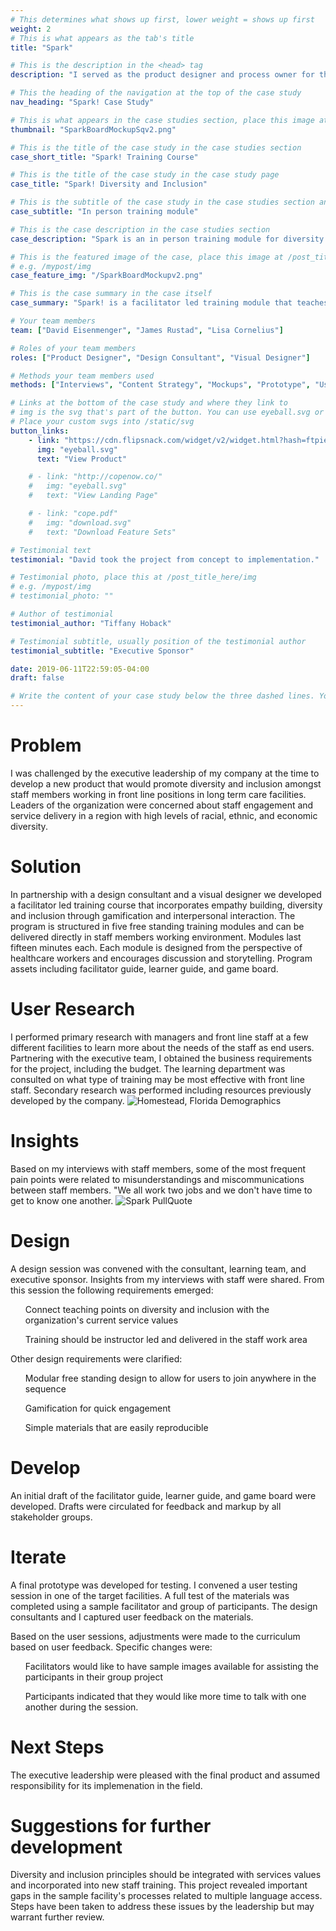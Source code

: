 ```yaml
---
# This determines what shows up first, lower weight = shows up first
weight: 2
# This is what appears as the tab's title
title: "Spark"

# This is the description in the <head> tag
description: "I served as the product designer and process owner for the project. I guided the product from initial concept to development."

# This the heading of the navigation at the top of the case study
nav_heading: "Spark! Case Study"

# This is what appears in the case studies section, place this image at the /static/img folder
thumbnail: "SparkBoardMockupSqv2.png"

# This is the title of the case study in the case studies section
case_short_title: "Spark! Training Course"

# This is the title of the case study in the case study page
case_title: "Spark! Diversity and Inclusion"

# This is the subtitle of the case study in the case studies section and the case study page
case_subtitle: "In person training module"

# This is the case description in the case studies section
case_description: "Spark is an in person training module for diversity and inclusion that uses gamification and storytelling to encourage empathy building and inclusion."

# This is the featured image of the case, place this image at /post_title_here/img folder
# e.g. /mypost/img
case_feature_img: "/SparkBoardMockupv2.png"

# This is the case summary in the case itself
case_summary: "Spark! is a facilitator led training module that teaches diversity and inclusion. The program is deployed through six free standing training modules lasting fifteen minutes each. The modules are designed to be empathetic to the needs of healthcare workers and teach diversity and inclusion to frontline care staff. Partnering with a development of the program assets including facility guide, learner guide, and game board."

# Your team members
team: ["David Eisenmenger", "James Rustad", "Lisa Cornelius"]

# Roles of your team members
roles: ["Product Designer", "Design Consultant", "Visual Designer"]

# Methods your team members used
methods: ["Interviews", "Content Strategy", "Mockups", "Prototype", "User Testing"]

# Links at the bottom of the case study and where they link to
# img is the svg that's part of the button. You can use eyeball.svg or download.svg
# Place your custom svgs into /static/svg
button_links:
    - link: "https://cdn.flipsnack.com/widget/v2/widget.html?hash=ftpiehnx2"
      img: "eyeball.svg"
      text: "View Product"

    # - link: "http://copenow.co/"
    #   img: "eyeball.svg"
    #   text: "View Landing Page"

    # - link: "cope.pdf"
    #   img: "download.svg"
    #   text: "Download Feature Sets"

# Testimonial text
testimonial: "David took the project from concept to implementation."

# Testimonial photo, place this at /post_title_here/img
# e.g. /mypost/img
# testimonial_photo: ""

# Author of testimonial
testimonial_author: "Tiffany Hoback"

# Testimonial subtitle, usually position of the testimonial author
testimonial_subtitle: "Executive Sponsor"

date: 2019-06-11T22:59:05-04:00
draft: false

# Write the content of your case study below the three dashed lines. You can use markdown and raw HTML.
---
```

# Problem
I was challenged by the executive leadership of my company at the time to develop a new product that would promote diversity and inclusion amongst staff members working in front line positions in long term care facilities. Leaders of the organization were concerned about staff engagement and service delivery in a region  with high levels of racial, ethnic, and economic diversity.

# Solution
In partnership with a design consultant and a visual designer we developed a facilitator led training course that incorporates empathy building, diversity and inclusion through gamification and interpersonal interaction. The program is structured in five free standing training modules and can be delivered directly in staff members working environment. Modules last fifteen minutes each. Each module is designed from the perspective of healthcare workers and encourages discussion and storytelling. Program assets including facilitator guide, learner guide, and game board.

# User Research
I performed primary research with managers and front line staff at a few different facilities to learn more about the needs of the staff as end users. Partnering with the executive team, I obtained the business requirements for the project, including the budget. The learning department was consulted on what type of training may be most effective with front line staff. Secondary research was performed including resources previously developed by the company.
![Homestead, Florida Demographics](/spark/img/HomeFlaFBPopBLV2.png "Foreign Born Population Homestead")


# Insights
Based on my interviews with staff members, some of the most frequent pain points were related to misunderstandings and miscommunications between staff members. "We all work two jobs and we don't have time to get to know one another. 
![Spark PullQuote](/spark/img/SparkPullQuoteV5.png "Spark Pull Quote")

# Design
A design session was convened with the consultant, learning team, and executive sponsor. Insights from my interviews with staff were shared. From this session the following requirements emerged:
<ul>Connect teaching points on diversity and inclusion with the organization's current service values</ul>
<ul>Training should be instructor led and delivered in the staff work area</ul>

Other design requirements were clarified:
<ul>Modular free standing design to allow for users to join anywhere in the sequence</ul>
<ul> Gamification for quick engagement</ul>
<ul>Simple materials that are easily reproducible</ul>

# Develop
An initial draft of the facilitator guide, learner guide, and game board were developed.
Drafts were circulated for feedback and markup by all stakeholder groups. 

# Iterate
A final prototype was developed for testing. I convened a user testing session in one of the target facilities. A full test of the materials was completed using a sample facilitator and group of participants. The design consultants and I captured user feedback on the materials.

Based on the user sessions, adjustments were made to the curriculum based on user feedback. Specific changes were: 
<ul>Facilitators would like to have sample images available for assisting the participants in their group project</ul>
<ul>Participants indicated that they would like more time to talk with one another during the session.</ul> 

# Next Steps
The executive leadership were pleased with the final product and assumed responsibility for its implemenation in the field.  

# Suggestions for further development
Diversity and inclusion principles should be integrated with services values and incorporated into new staff training. This project revealed important gaps in the sample facility's processes related to multiple language access. Steps have been taken to address these issues by the leadership but may warrant further review.